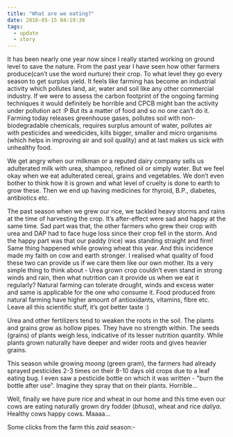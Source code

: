 ```yaml
---
title: "What are we eating?"
date: 2016-05-15 04:19:39
tags:
  - update
  - story
---
```


It has been nearly one year now since I really started working on ground level to save the nature. From the past year I have seen how other farmers produce(can’t use the word nurture) their crop. To what level they go every season to get surplus yield. It feels like farming has become an industrial activity which pollutes land, air, water and soil like any other commercial industry. If we were to assess the carbon footprint of the ongoing farming techniques it would definitely be horrible and CPCB might ban the activity under pollution act :P But its a matter of food and so no one can’t do it. Farming today releases greenhouse gases, pollutes soil with non-biodegradable chemicals, requires surplus amount of water, pollutes air with pesticides and weedicides, kills bigger, smaller and micro organisms (which helps in improving air and soil quality) and at last makes us sick with unhealthy food.

We get angry when our milkman or a reputed dairy company sells us adulterated milk with urea, shampoo, refined oil or simply water. But we feel okay when we eat adulterated cereal, grains and vegetables. We don’t even bother to think how it is grown and what level of cruelty is done to earth to grow these. Then we end up having medicines for thyroid, B.P., diabetes, antibiotics etc.

The past season when we grew our rice, we tackled heavy storms and rains at the time of harvesting the crop. It’s after-effect were sad and happy at the same time. Sad part was that, the other farmers who grew their crop with urea and DAP had to face huge loss since their crop fell in the storm. And the happy part was that our paddy (rice) was standing straight and firm! Same thing happened while growing wheat this year. And this incidence made my faith on cow and earth stronger. I realised what quality of food these two can provide us if we care them like our own mother. Its a very simple thing to think about - Urea grown crop couldn’t even stand in strong winds and rain, then what nutrition can it provide us when we eat it regularly? Natural farming can tolerate drought, winds and excess water and same is applicable for the one who consume it. Food produced from natural farming have higher amount of antioxidants, vitamins, fibre etc. Leave all this scientific stuff, it’s got better taste :)

Urea and other fertilizers tend to weaken the roots in the soil. The plants and grains grow as hollow pipes. They have no strength within. The seeds (grains) of plants weigh less, indicative of its lesser nutrition quantity. While plants grown naturally have deeper and wider roots and gives heavier grains.

This season while growing _moong_ (green gram), the farmers had already sprayed pesticides 2-3 times on their 8-10 days old crops due to a leaf eating bug. I even saw a pesticide bottle on which it was written - "burn the bottle after use". Imagine they spray that on their plants. Horrible...

Well, finally we have pure rice and wheat in our home and this time even our cows are eating naturally grown dry fodder (_bhusa_), wheat and rice _daliya_. Healthy cows happy cows. Maaaa...

Some clicks from the farm this _zaid_ season:-

<div class="img-container  cols--2">
	<img src="/images/2016/05/pulse-ploughing.jpg" title="Ploughing of field with mighty bullocks" alt="" class="img-container__img">
	<img src="/images/2016/05/pulse-sowing.jpg" title="Sowing of seeds" alt="" class="img-container__img">
	<img src="/images/2016/05/engine-1.jpg" title="Manuare preparation with water engine in the background" alt="" class="img-container__img">
	<img src="/images/2016/05/engine-2.jpg" title="Manuare drums" alt="" class="img-container__img">
	<img src="/images/2016/05/pulse-plants.jpg" title="Cute moong saplings" alt="" class="img-container__img">
	<img src="/images/2016/05/pulse-spraying.jpg" title="Spraying goumutra to prevent harmful pests/insects" alt="" class="img-container__img">
</div>
